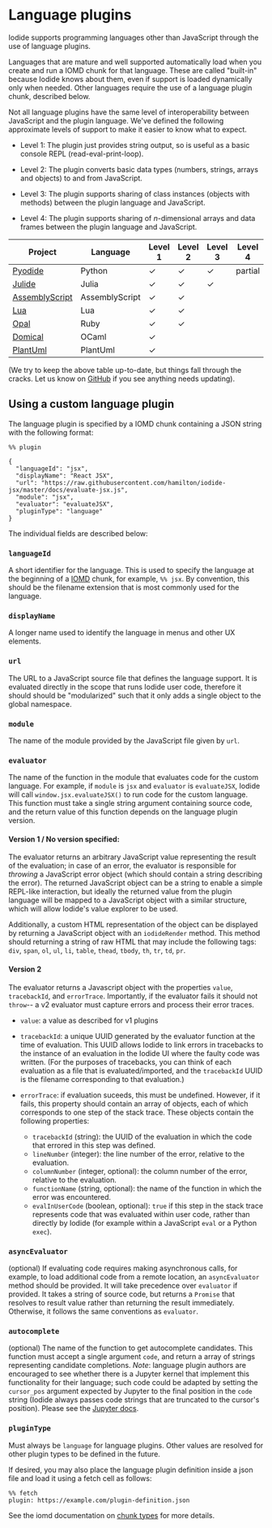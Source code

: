 # Language plugins

Iodide supports programming languages other than JavaScript through the use of
language plugins.

Languages that are mature and well supported automatically load when you create
and run a IOMD chunk for that language. These are called "built-in" because
Iodide knows about them, even if support is loaded dynamically only when needed.
Other languages require the use of a language plugin chunk, described below.

Not all language plugins have the same level of interoperability between
JavaScript and the plugin language. We've defined the following approximate
levels of support to make it easier to know what to expect.

- Level 1: The plugin just provides string output, so is useful as a basic
  console REPL (read-eval-print-loop).

- Level 2: The plugin converts basic data types (numbers, strings, arrays and
  objects) to and from JavaScript.

- Level 3: The plugin supports sharing of class instances (objects with methods)
  between the plugin language and JavaScript.

- Level 4: The plugin supports sharing of _n_-dimensional arrays and data frames
  between the plugin language and JavaScript.

| Project                                                     | Language       | Level 1 | Level 2 | Level 3 | Level 4 | Built-in |
| ----------------------------------------------------------- | -------------- | ------- | ------- | ------- | ------- | -------- |
| [Pyodide](http://github.com/iodide-project/pyodide)         | Python         | ✓       | ✓       | ✓       | partial | ✓        |
| [Julide](https://github.com/keno/julia-wasm)                | Julia          | ✓       | ✓       | ✓       |         |          |
| [AssemblyScript](https://alpha.iodide.io/notebooks/1234)    | AssemblyScript | ✓       | ✓       |         |         |          |
| [Lua](https://alpha.iodide.io/notebooks/1416/)              | Lua            | ✓       | ✓       |         |         |          |
| [Opal](https://alpha.iodide.io/notebooks/1453/)             | Ruby           | ✓       | ✓       |         |         |          |
| [Domical](https://github.com/louisabraham/domical)          | OCaml          | ✓       |         |         |         |          |
| [PlantUml](https://github.com/six42/iodide-plantuml-plugin) | PlantUml       | ✓       |         |         |         |          |

(We try to keep the above table up-to-date, but things fall through the cracks.
Let us know on [GitHub](http://github.com/iodide-project/iodide/) if you see anything
needs updating).

## Using a custom language plugin

The language plugin is specified by a IOMD chunk containing a JSON string with
the following format:

```
%% plugin

{
  "languageId": "jsx",
  "displayName": "React JSX",
  "url": "https://raw.githubusercontent.com/hamilton/iodide-jsx/master/docs/evaluate-jsx.js",
  "module": "jsx",
  "evaluator": "evaluateJSX",
  "pluginType": "language"
}
```

The individual fields are described below:

### `languageId`

A short identifier for the language. This is used to specify the language at the beginning of a [IOMD](iomd.md) chunk, for example, `%% jsx`. By convention, this should be the filename extension that is most commonly used for the language.

### `displayName`

A longer name used to identify the language in menus and other UX elements.

### `url`

The URL to a JavaScript source file that defines the language support. It is evaluated directly in the scope that runs Iodide user code, therefore it should should be "modularized" such that it only adds a single object to the global namespace.

### `module`

The name of the module provided by the JavaScript file given by `url`.

### `evaluator`

The name of the function in the module that evaluates code for the custom language. For example, if `module` is `jsx` and `evaluator` is `evaluateJSX`, Iodide will call `window.jsx.evaluateJSX()` to run code for the custom language. This function must take a single string argument containing source code, and the return value of this function depends on the language plugin version.

#### Version 1 / No version specified:

The evaluator returns an arbitrary JavaScript value representing the result of the evaluation; in case of an error, the evaluator is responsible for _throwing_ a JavaScript error object (which should contain a string describing the error). The returned JavaScript object can be a string to enable a simple REPL-like interaction, but ideally the returned value from the plugin language will be mapped to a JavaScript object with a similar structure, which will allow Iodide's value explorer to be used.

Additionally, a custom HTML representation of the object can be displayed by returning a JavaScript object with an `iodideRender` method. This method should returning a string of raw HTML that may include the following tags: `div`, `span`, `ol`, `ul`, `li`, `table`, `thead`, `tbody`, `th`, `tr`, `td`, `pr`.

#### Version 2

The evaluator returns a Javascript object with the properties `value`, `tracebackId`, and `errorTrace`. Importantly, if the evaluator fails it should not `throw`-- a v2 evaluator must capture errors and process their error traces.

- `value`: a value as described for v1 plugins

- `tracebackId`: a unique UUID generated by the evaluator function at the time of evaluation. This UUID allows Iodide to link errors in tracebacks to the instance of an evaluation in the Iodide UI where the faulty code was written. (For the purposes of tracebacks, you can think of each evaluation as a file that is evaluated/imported, and the `tracebackId` UUID is the filename corresponding to that evaluation.)

- `errorTrace`: if evaluation suceeds, this must be undefined. However, if it fails, this property should contain an array of objects, each of which corresponds to one step of the stack trace. These objects contain the following properties:
  - `tracebackId` (string): the UUID of the evaluation in which the code that errored in this step was defined.
  - `lineNumber` (integer): the line number of the error, relative to the evaluation.
  - `columnNumber` (integer, optional): the column number of the error, relative to the evaluation.
  - `functionName` (string, optional): the name of the function in which the error was encountered.
  - `evalInUserCode` (boolean, optional): `true` if this step in the stack trace represents code that was evaluated within user code, rather than directly by Iodide (for example within a JavaScript `eval` or a Python `exec`).

### `asyncEvaluator`

(optional) If evaluating code requires making asynchronous calls, for example, to load additional code from a remote location, an `asyncEvaluator` method should be provided. It will take precedence over `evaluator` if provided. It takes a string of source code, but returns a `Promise` that resolves to result value rather than returning the result immediately. Otherwise, it follows the same conventions as `evaluator`.

### `autocomplete`

(optional) The name of the function to get autocomplete candidates. This function must accept a single argument `code`, and return a array of strings representing candidate completions. _Note_: language plugin authors are encouraged to see whether there is a Jupyter kernel that implement this functionality for their language; such code could be adapted by setting the `cursor_pos` argument expected by Jupyter to the final position in the `code` string (Iodide always passes code strings that are truncated to the cursor's position). Please see the [Jupyter docs](https://jupyter-client.readthedocs.io/en/stable/messaging.html#completion).

### `pluginType`

Must always be `language` for language plugins. Other values are resolved for other plugin types to be defined in the future.

If desired, you may also place the language plugin definition inside a json file and load it using a fetch cell as follows:

```
%% fetch
plugin: https://example.com/plugin-definition.json
```

See the iomd documentation on [chunk types](../iomd/#iomd-chunk-types) for more details.
